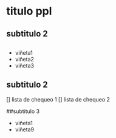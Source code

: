 # titulo ppl

## subtitulo 2

##

* viñeta1
* viñeta2
* viñeta3

## subtitulo 2

[] lista de chequeo 1
[] lista de chequeo 2

##subtitulo 3

* viñeta1
* viñeta9

